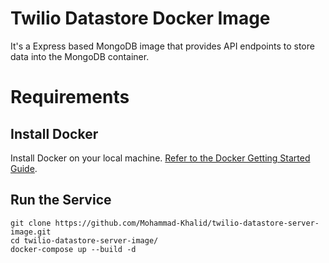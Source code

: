 Twilio Datastore Docker Image
================
It's a Express based MongoDB image that provides API endpoints to store data into the MongoDB container.

# Requirements

## Install Docker
Install Docker on your local machine. [Refer to the Docker Getting Started Guide](https://docs.docker.com/get-started/).


## Run the Service

```
git clone https://github.com/Mohammad-Khalid/twilio-datastore-server-image.git
cd twilio-datastore-server-image/
docker-compose up --build -d
```